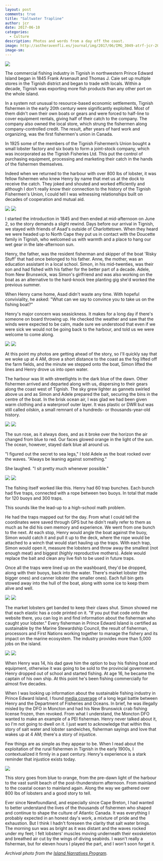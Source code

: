 ```yaml
---
layout: post
comments: true
title: "Saltwater Trapline"
author: jcr
date: 2017-06-10
categories:
  - Culture
description: Photos and words from a day off the coast.
image: http://astheravenfli.es/journal/img/2017/06/IMG_3049-atrf-jcr-2000-web.jpg
image-sm:
---
```


<img src="http://astheravenfli.es/journal/img/2017/06/FishingIndustry2.jpg">

The commercial fishing industry in Tignish in northwestern Prince Edward Island began in 1845 Frank Arsenault and Thomas J. Caie set up multiple stores in the Tignish district and began to trade with locals. Within a decade, Tignish was exporting more fish products than any other port on the whole island.

In a system not unusual to resource-based economic settlements, Tignish fishermen in the early 20th century were significantly exploited. Most of them didn't own their own boats or gears and were forced to half-line to cover equipment rentals, giving half of their catch to the company. The company also owned the local store, which strung the fishermen along company-controlled credit. The result, after years of hard work and organizing, was the first fishermen's union in Canada.

In 1925 some of the members of the Tignish Fishermen’s Union bought a small lobster factory and six boats to form a joint-stock company, which was incorporated as the Tignish Fisheries Ltd. This put the control of purchasing equipment, processing and marketing their catch in the hands of the fishermen themselves.

Indeed when we returned to the harbour with over 800 lbs of lobster, it was fellow fishermen who knew Henry by name that met us at the dock to receive the catch. They joked and shouted and worked efficiently and although I don't really know their connection to the history of the Tignish Fishermen's Union, I could tell I was witnessing relationships built on decades of cooperation and mutual aid.

<img src="http://astheravenfli.es/journal/img/2017/06/IMG_2758-atrf-jcr-2000-web.jpg">

<img src="http://astheravenfli.es/journal/img/2017/06/IMG_2780-atrf-jcr-2000-web.jpg">

I started the introduction in 1845 and then ended at mid-afternoon on June 2, so the story demands a slight rewind. Days before our arrival in Tignish, we stayed with friends of Asad's outside of Charlottetown. When they heard we were headed up to North Cape they put us in contact with the Doucette family in Tignish, who welcomed us with warmth and a place to hang our wet gear in the late-afternoon sun.

Henry, the father, was the resident fisherman and skipper of the boat 'Risky Stuff' that had once belonged to his father. Anne, the mother, was an education assistant in a local school. Simon, in his mid-twenties, was their son and had fished with his father for the better part of a decade. Adele, from New Brunswick, was Simon's girlfriend and was also working on the boat as an alternative to the hard-knock tree planting gig she'd worked the previous summer.

When Henry came home, Asad didn't waste any time. With hopeful conviviality, he asked: "What can we say to convince you to take us on the fishing boat?"

Henry's major concern was seasickness. It makes for a long day if there's someone on board throwing up. He checked the weather and saw that the winds were expected to be calm, made sure we understood that even if we were sick we would not be going back to the harbour, and told us we were welcome to come along.

<img src="http://astheravenfli.es/journal/img/2017/06/IMG_2837-atrf-jcr-2000-web.jpg">

<img src="http://astheravenfli.es/journal/img/2017/06/IMG_2842-atrf-jcr-2000-web.jpg">

At this point my photos are getting ahead of the story, so I'll quickly say that we woke up at 4 AM, drove a short distance to the coast as the fog lifted off the farm fields, and the minute we stepped onto the boat, Simon lifted the lines and Henry drove us into open water.

The harbour was lit with streetlights in the dark blue of the dawn. Other fishermen arrived and departed along with us, dispersing to their gears along the coast west of Tignish. The sky grew lighter as gannets swirled above us and as Simon and Adele prepared the bait, securing the bins in the centre of the boat. In the brisk ocean air, I was glad we had been given warm clothing and a waterproof outer layer. It was plastic or DWR but was still called oilskin, a small remnant of a hundreds- or thousands-year-old history.

<img src="http://astheravenfli.es/journal/img/2017/06/IMG_8749-atrf-jcr-2000-web.jpg">

<img src="http://astheravenfli.es/journal/img/2017/06/IMG_8766-atrf-jcr-2000-web.jpg">

The sun rose, as it always does, and as it broke over the horizon the air changed from blue to red. Our faces glowed orange in the light of the sun. The ocean, however, stayed dark blue all around us.

"I figured out the secret to sea legs," I told Adele as the boat rocked over the waves. "Always be leaning against something."

She laughed. "I sit pretty much whenever possible."

<img src="http://astheravenfli.es/journal/img/2017/06/IMG_2906-atrf-jcr-2000-web.jpg">

<img src="http://astheravenfli.es/journal/img/2017/06/IMG_2924-atrf-jcr-2000-web.jpg">

The fishing itself worked like this. Henry had 60 trap bunches. Each bunch had five traps, connected with a rope between two buoys. In total that made for 120 buoys and 300 traps.

This sounds like the lead-up to a high-school math problem.

He had the traps mapped out for the day. From what I could tell the coordinates were saved through GPS but he didn't really refer to them as much as he did his own memory and experience. We went from one bunch to the next. At each stop, Henry would angle the boat against the buoy, Simon would catch it and pull it up to the deck, where the rope would be attached to a winch that would start hauling up the traps. With each trap, Simon would open it, measure the lobsters and throw away the smallest (not enough meat) and biggest (highly reproductive mothers). Adele would replace the bait and clean any live fish to be used in future traps.

Once all the traps were lined up on the washboard, they'd be dropped, along with their buoys, back into the water. There's market lobster (the bigger ones) and canner lobster (the smaller ones). Each full bin gets stowed away into the hull of the boat, along with some ice to keep them alive and well.

<img src="http://astheravenfli.es/journal/img/2017/06/IMG_2955-atrf-jcr-2000-web.jpg">

<img src="http://astheravenfli.es/journal/img/2017/06/IMG_3049-atrf-jcr-2000-web.jpg">

The market lobsters get banded to keep their claws shut. Simon showed me that each elastic has a code printed on it. "If you put that code onto the website there, you can log in and find information about the fisherman who caught your lobster." Every fisherman in Prince Edward Island is certified as sustainable by the Marine Stewardship Council, the result of fisherman, processors and First Nations working together to manage the fishery and its impact on the marine ecosystem. The industry provides more than 5,000 jobs on the island.

<img src="http://astheravenfli.es/journal/img/2017/06/IMG_2972-atrf-jcr-2000-web.jpg">

<img src="http://astheravenfli.es/journal/img/2017/06/IMG_3029-atrf-jcr-2000-web.jpg">

When Henry was 14, his dad gave him the option to buy his fishing boat and equipment, otherwise it was going to be sold to the provincial government. Henry dropped out of school and started fishing. At age 16, he became the captain of his own ship. At this point he's been fishing commercially for almost five decades.

When I was looking up information about the sustainable fishing industry in Prince Edward Island, I found <a href="http://www.peicanada.com/west_prince_graphic/news/article_becff319-ede1-5cbe-bff3-45fbc0f8f069.html" target="blank">media coverage</a> of a long legal battle between Henry and the Department of Fisheries and Oceans. In brief, he was illegally misled by the DFO in Moncton and had his New Brunswick crab fishing license frozen, then revoked. From what I understand, the Moncton DFO wanted to make an example of a PEI fisherman. Henry never talked about it, so I'm not going to dwell on it. I just want to acknowledge that within this story of salt water and lobster sandwiches, fisherman sayings and love that wakes up at 4 AM; there's a story of injustice. 

Few things are as simple as they appear to be. When I read about the exploitation of the rural fishermen in Tignish in the early 1900s, I contextualized it firmly in a past century. Henry's experience is a stark reminder that injustice exists today.

<img src="http://astheravenfli.es/journal/img/2017/06/IMG_3148-atrf-jcr-2000-web.jpg">

This story goes from blue to orange, from the pre-dawn light of the harbour to the vast sunlit beach of the post-thunderstorm afternoon. From mainland to the coastal ocean to mainland again. Along the way we gathered over 800 lbs of lobsters and a good story to tell.

Ever since Newfoundland, and especially since Cape Breton, I had wanted to better understand the lives of the thousands of fishermen who shaped and continue to shape the culture of Atlantic Canada. It was everything I probably expected in an honest day's work, a mixture of pride and the exhaustion. But I think I hadn't foreseen the clarity that salt water brings. The morning sun was as bright as it was distant and the waves rocked under my feet; I felt lobsters' muscles moving underneath their exoskeleton and breathed air cut by the wings of diving seabirds. I wasn't really a fisherman, but for eleven hours I played the part, and I won't soon forget it.

<i>Archival photo from the <a href="http://vre2.upei.ca/cap/node/401" target="blank">Island Narratives Program</a>.</i>